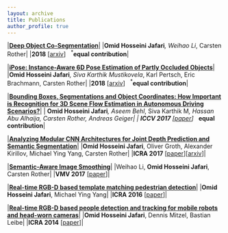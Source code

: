 ```yaml
---
layout: archive
title: Publications
author_profile: true
---
```


|[**Deep Object Co-Segmentation**](https://arxiv.org/abs/1804.06423)|
|**Omid Hosseini Jafari**<sup>*</sup>, Weihao Li<sup>*</sup>, Carsten Rother|
|**2018** [[arxiv](https://arxiv.org/abs/1804.06423)] &nbsp; <sup>*</sup>**equal contribution**|

|[**iPose: Instance-Aware 6D Pose Estimation of Partly Occluded Objects**](https://arxiv.org/abs/1712.01924)|
|**Omid Hosseini Jafari**<sup>*</sup>, Siva Karthik Mustikovela<sup>*</sup>, Karl Pertsch, Eric Brachmann, Carsten Rother|
|**2018** [[arxiv](https://arxiv.org/abs/1712.01924)] &nbsp; <sup>*</sup>**equal contribution**|

|[**Bounding Boxes, Segmentations and Object Coordinates: How Important is Recognition for 3D Scene Flow Estimation in Autonomous Driving Scenarios?**](/publications/pdf/ICCV17.pdf)|
| **Omid Hosseini Jafari**<sup>*</sup>, Aseem Behl<sup>*</sup>, Siva Karthik M<sup>*</sup>, Hassan Abu Alhaija, Carsten Rother, Andreas Geiger|
| **ICCV 2017** [[paper](/publications/pdf/ICCV17.pdf)] &nbsp; <sup>*</sup>**equal contribution**|

|[**Analyzing Modular CNN Architectures for Joint Depth Prediction and Semantic Segmentation**](/publications/pdf/jafari_etal_ICRA17.pdf)|
|**Omid Hosseini Jafari**, Oliver Groth, Alexander Kirillov, Michael Ying Yang, Carsten Rother|
|**ICRA 2017** [[paper](/publications/pdf/jafari_etal_ICRA17.pdf)][[arxiv](https://arxiv.org/abs/1702.08009)]|

|[**Semantic-Aware Image Smoothing**](https://hci.iwr.uni-heidelberg.de/vislearn/wp-content/uploads/2014/08/paper1024_CRC.pdf)|
|Weihao Li, **Omid Hosseini Jafari**, Carsten Rother|
|**VMV 2017** [[paper](https://hci.iwr.uni-heidelberg.de/vislearn/wp-content/uploads/2014/08/paper1024_CRC.pdf)]|

|[**Real-time RGB-D based template matching pedestrian detection**](/publications/pdf/jafari_etal_ICRA16.pdf)|
|**Omid Hosseini Jafari**, Michael Ying Yang|
|**ICRA 2016** [[paper](/publications/pdf/jafari_etal_ICRA16.pdf)]|

|[**Real-time RGB-D based people detection and tracking for mobile robots and head-worn cameras**](/publications/pdf/jafari_etal_ICRA14.pdf)|
|**Omid Hosseini Jafari**, Dennis Mitzel, Bastian Leibe|
|**ICRA 2014** [[paper](/publications/pdf/jafari_etal_ICRA14.pdf)]|

<!-- |[****]()|
|**Omid Hosseini Jafari**,|
|**** [[paper]()]| -->
